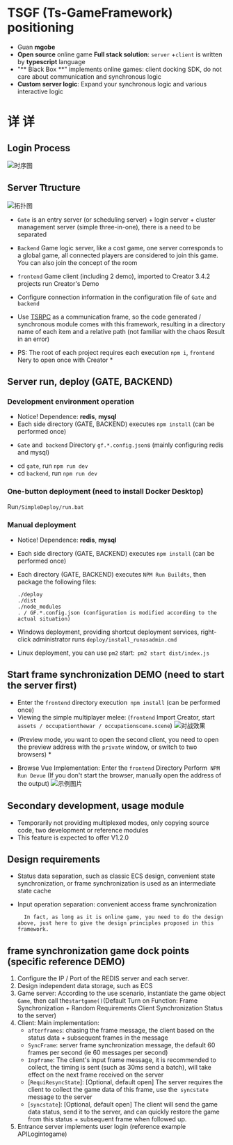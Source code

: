 # TSGF (Ts-GameFramework) positioning

* Guan **mgobe**
* **Open source** online game **Full stack solution**: `server` +`client` is written by **typescript** language
* "** Black Box **" implements online games: client docking SDK, do not care about communication and synchronous logic
* **Custom server logic**: Expand your synchronous logic and various interactive logic


# 详 详

## Login Process

![时序图](https://fengssy.gitee.io/zgame/Games/TSGF/SequenceDiagram.png)

## Server Ttructure

![拓扑图](https://fengssy.gitee.io/zgame/Games/TSGF/ServerStructure.png)

* `Gate` is an entry server (or scheduling server) + login server + cluster management server (simple three-in-one), there is a need to be separated

* `Backend` Game logic server, like a cost game, one server corresponds to a global game, all connected players are considered to join this game. You can also join the concept of the room

* `frontend` Game client (including 2 demo), imported to Creator 3.4.2 projects run Creator's Demo

* Configure connection information in the configuration file of `Gate` and` backend`

* Use [TSRPC](https://tsrpc.cn/) as a communication frame, so the code generated / synchronous module comes with this framework, resulting in a directory name of each item and a relative path (not familiar with the chaos Result in an error)

* PS: The root of each project requires each execution `npm i`, `frontend` Nery to open once with Creator *



## Server run, deploy (GATE, BACKEND)


### Development environment operation

* Notice! Dependence: **redis**, **mysql**
* Each side directory (GATE, BACKEND) executes `npm install` (can be performed once)
- `Gate` and` backend` Directory `gf.*.config.json`s (mainly configuring redis and mysql)
* cd `gate`, run `npm run dev`
* cd `backend`, run `npm run dev`

### One-button deployment (need to install **Docker Desktop**)

Run`/SimpleDeploy/run.bat`

### Manual deployment

* Notice! Dependence: **redis**, **mysql**
* Each side directory (GATE, BACKEND) executes `npm install` (can be performed once)
* Each directory (GATE, BACKEND) executes `NPM Run Buildts`, then package the following files:

      ./deploy
      ./dist
      ./node_modules
      . / GF.*.config.json (configuration is modified according to the actual situation)
* Windows deployment, providing shortcut deployment services, right-click administrator runs `deploy/install_runasadmin.cmd`
* Linux deployment, you can use `pm2` start:` pm2 start dist/index.js`

## Start frame synchronization DEMO (need to start the server first)

- Enter the `frontend` directory execution` npm install` (can be performed once)
- Viewing the simple multiplayer melee: (`frontend` Import Creator, start` assets / occupationthewar / occupationscene.scene`)
![对战效果](https://fengssy.gitee.io/zgame/Games/TSGF/PlayShow.gif)
* (Preview mode, you want to open the second client, you need to open the preview address with the `private` window, or switch to two browsers) *

- Browse Vue Implementation: Enter the `frontend` Directory Perform` NPM Run Devue` (If you don't start the browser, manually open the address of the output)
![示例图片](Demo1.gif)




## Secondary development, usage module

* Temporarily not providing multiplexed modes, only copying source code, two development or reference modules
* This feature is expected to offer V1.2.0

## Design requirements

- Status data separation, such as classic ECS design, convenient state synchronization, or frame synchronization is used as an intermediate state cache
- Input operation separation: convenient access frame synchronization

        In fact, as long as it is online game, you need to do the design above, just here to give the design principles proposed in this framework.

## frame synchronization game dock points (specific reference DEMO)

1. Configure the IP / Port of the REDIS server and each server.
2. Design independent data storage, such as ECS
3. Game server: According to the use scenario, instantiate the game object `Game`, then call the` startgame() `(Default Turn on Function: Frame Synchronization + Random Requirements Client Synchronization Status to the server)
4. Client: Main implementation:
    - `afterframes`: chasing the frame message, the client based on the status data + subsequent frames in the message
    - `SyncFrame`: server frame synchronization message, the default 60 frames per second (ie 60 messages per second)
    - `Inpframe`: The client's input frame message, it is recommended to collect, the timing is sent (such as 30ms send a batch), will take effect on the next frame received on the server
    - [`RequiResyncState`]: [Optional, default open] The server requires the client to collect the game data of this frame, use the` syncstate` message to the server
    - [`syncstate`]: [Optional, default open] The client will send the game data status, send it to the server, and can quickly restore the game from this status + subsequent frame when followed up.
5. Entrance server implements user login (reference example APILogintogame)